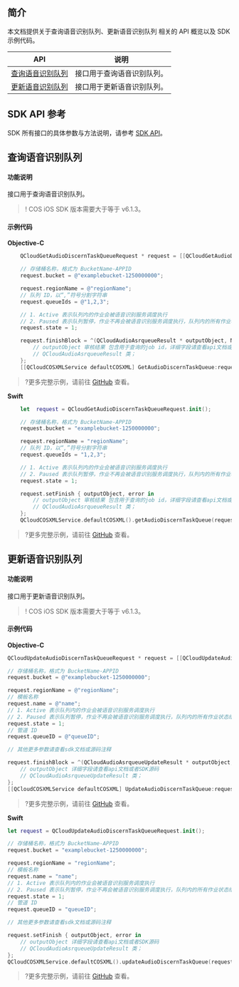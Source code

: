 

## 简介

本文档提供关于查询语音识别队列、更新语音识别队列 相关的 API 概览以及 SDK 示例代码。

| API                                                          |  说明                                  |
| ------------------------------------------------------------ | ----------------------------------------- |
| [查询语音识别队列](https://cloud.tencent.com/document/product/460/46234) |接口用于查询语音识别队列。|
| [更新语音识别队列](https://cloud.tencent.com/document/product/460/46235) |接口用于更新语音识别队列。|

## SDK API 参考

SDK 所有接口的具体参数与方法说明，请参考 [SDK API](https://cos-ios-sdk-doc-1253960454.file.myqcloud.com/)。

## 查询语音识别队列

#### 功能说明

接口用于查询语音识别队列。

> ! COS iOS SDK 版本需要大于等于 v6.1.3。

#### 示例代码
**Objective-C**

[//]: # (.cssg-snippet-get-audiodiscern-taskqueue)
```objective-c
    QCloudGetAudioDiscernTaskQueueRequest * request = [[QCloudGetAudioDiscernTaskQueueRequest alloc]init];

    // 存储桶名称，格式为 BucketName-APPID
    request.bucket = @"examplebucket-1250000000";

    request.regionName = @"regionName";
    // 队列 ID，以“,”符号分割字符串
    request.queueIds = @"1,2,3";

    // 1. Active 表示队列内的作业会被语音识别服务调度执行
    // 2. Paused 表示队列暂停，作业不再会被语音识别服务调度执行，队列内的所有作业状态维持在暂停状态，已经处于识别中的任务将继续执行，不受影响
    request.state = 1;

    request.finishBlock = ^(QCloudAudioAsrqueueResult * outputObject, NSError *error) {
        // outputObject 审核结果 包含用于查询的job id，详细字段请查看api文档或者SDK源码
        // QCloudAudioAsrqueueResult 类；
    };
    [[QCloudCOSXMLService defaultCOSXML] GetAudioDiscernTaskQueue:request];
```

>?更多完整示例，请前往 [GitHub](https://github.com/tencentyun/cos-snippets/tree/master/iOS/Objc/Examples/cases/AudioDiscernTaskQueue.m) 查看。

**Swift**

[//]: # (.cssg-snippet-get-audiodiscern-taskqueue)
```swift
    let  request = QCloudGetAudioDiscernTaskQueueRequest.init();

    // 存储桶名称，格式为 BucketName-APPID
    request.bucket = "examplebucket-1250000000";

    request.regionName = "regionName";
    // 队列 ID，以“,”符号分割字符串
    request.queueIds = "1,2,3";

    // 1. Active 表示队列内的作业会被语音识别服务调度执行
    // 2. Paused 表示队列暂停，作业不再会被语音识别服务调度执行，队列内的所有作业状态维持在暂停状态，已经处于识别中的任务将继续执行，不受影响
    request.state = 1;

    request.setFinish { outputObject, error in
        // outputObject 审核结果 包含用于查询的job id，详细字段请查看api文档或者SDK源码
        // QCloudAudioAsrqueueResult 类；
    };
    QCloudCOSXMLService.defaultCOSXML().getAudioDiscernTaskQueue(request);
```

>?更多完整示例，请前往 [GitHub](https://github.com/tencentyun/cos-snippets/tree/master/iOS/Swift/Examples/cases/AudioDiscernTaskQueue.swift) 查看。

## 更新语音识别队列

#### 功能说明

接口用于更新语音识别队列。

> ! COS iOS SDK 版本需要大于等于 v6.1.3。

#### 示例代码
**Objective-C**

[//]: # (.cssg-snippet-update-audiodiscern-taskqueue)
```objective-c
QCloudUpdateAudioDiscernTaskQueueRequest * request = [[QCloudUpdateAudioDiscernTaskQueueRequest alloc]init];

// 存储桶名称，格式为 BucketName-APPID
request.bucket = @"examplebucket-1250000000";

request.regionName = @"regionName";
// 模板名称
request.name = @"name";
// 1. Active 表示队列内的作业会被语音识别服务调度执行
// 2. Paused 表示队列暂停，作业不再会被语音识别服务调度执行，队列内的所有作业状态维持在暂停状态，已经处于识别中的任务将继续执行，不受影响
request.state = 1;
// 管道 ID
request.queueID = @"queueID";

// 其他更多参数请查看sdk文档或源码注释

request.finishBlock = ^(QCloudAudioAsrqueueUpdateResult * outputObject, NSError *error) {
    // outputObject 详细字段请查看api文档或者SDK源码
    // QCloudAudioAsrqueueUpdateResult 类；
};
[[QCloudCOSXMLService defaultCOSXML] UpdateAudioDiscernTaskQueue:request];
```

>?更多完整示例，请前往 [GitHub](https://github.com/tencentyun/cos-snippets/tree/master/iOS/Objc/Examples/cases/AudioDiscernTaskQueue.m) 查看。

**Swift**

[//]: # (.cssg-snippet-update-audiodiscern-taskqueue)
```swift
let request = QCloudUpdateAudioDiscernTaskQueueRequest.init();

// 存储桶名称，格式为 BucketName-APPID
request.bucket = "examplebucket-1250000000";

request.regionName = "regionName";
// 模板名称
request.name = "name";
// 1. Active 表示队列内的作业会被语音识别服务调度执行
// 2. Paused 表示队列暂停，作业不再会被语音识别服务调度执行，队列内的所有作业状态维持在暂停状态，已经处于识别中的任务将继续执行，不受影响
request.state = 1;
// 管道 ID
request.queueID = "queueID";

// 其他更多参数请查看sdk文档或源码注释

request.setFinish { outputObject, error in
    // outputObject 详细字段请查看api文档或者SDK源码
    // QCloudAudioAsrqueueUpdateResult 类；
};
QCloudCOSXMLService.defaultCOSXML().updateAudioDiscernTaskQueue(request);
```

>?更多完整示例，请前往 [GitHub](https://github.com/tencentyun/cos-snippets/tree/master/iOS/Swift/Examples/cases/AudioDiscernTaskQueue.swift) 查看。